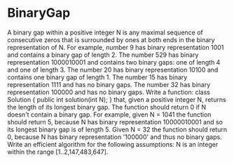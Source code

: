 # BinaryGap
A binary gap within a positive integer N is any maximal sequence of consecutive zeros that is surrounded by ones at both ends in the binary representation of N.  For example, number 9 has binary representation 1001 and contains a binary gap of length 2. The number 529 has binary representation 1000010001 and contains two binary gaps: one of length 4 and one of length 3. The number 20 has binary representation 10100 and contains one binary gap of length 1. The number 15 has binary representation 1111 and has no binary gaps. The number 32 has binary representation 100000 and has no binary gaps.  Write a function:  class Solution { public int solution(int N); }  that, given a positive integer N, returns the length of its longest binary gap. The function should return 0 if N doesn't contain a binary gap.  For example, given N = 1041 the function should return 5, because N has binary representation 10000010001 and so its longest binary gap is of length 5. Given N = 32 the function should return 0, because N has binary representation '100000' and thus no binary gaps.  Write an efficient algorithm for the following assumptions:  N is an integer within the range [1..2,147,483,647].
